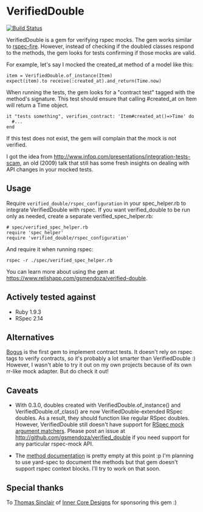 # VerifiedDouble

[![Build Status](https://travis-ci.org/gsmendoza/verified_double.png)](https://travis-ci.org/gsmendoza/verified_double)

VerifiedDouble is a gem for verifying rspec mocks. The gem works similar to [rspec-fire](https://github.com/xaviershay/rspec-fire). However, instead of checking if the doubled classes respond to the methods, the gem looks for tests confirming if those mocks are valid.

For example, let's say I mocked the created_at method of a model like this:

    item = VerifiedDouble.of_instance(Item)
    expect(item).to receive(:created_at).and_return(Time.now)

When running the tests, the gem looks for a "contract test" tagged with the method's signature. This test should ensure that calling #created_at on Item will return a Time object.

    it "tests something", verifies_contract: 'Item#created_at()=>Time' do
      #...
    end

If this test does not exist, the gem will complain that the mock is not verified.

I got the idea from http://www.infoq.com/presentations/integration-tests-scam, an old (2009) talk that still has some fresh insights on dealing with API changes in your mocked tests.

Usage
-----

Require `verified_double/rspec_configuration` in your spec_helper.rb to integrate VerifiedDouble with rspec. If you want verified_double to be run only as needed, create a separate verified_spec_helper.rb:

    # spec/verified_spec_helper.rb
    require 'spec_helper'
    require 'verified_double/rspec_configuration'

And require it when running rspec:

    rspec -r ./spec/verified_spec_helper.rb

You can learn more about using the gem at https://www.relishapp.com/gsmendoza/verified-double.

Actively tested against
-----------------------

* Ruby 1.9.3
* RSpec 2.14


Alternatives
------------

[Bogus](https://www.relishapp.com/bogus/bogus/v/0-0-3/docs/) is the first gem to implement contract tests. It doesn't rely on rspec tags to verify contracts, so it's probably a lot smarter than VerifiedDouble :) However, I wasn't able to try it out on my own projects because of its own rr-like mock adapter. But do check it out!

Caveats
-------

* With 0.3.0, doubles created with VerifiedDouble.of_instance() and VerifiedDouble.of_class() are now VerifiedDouble-extended RSpec doubles. As a result, they should function like regular RSpec doubles. However, VerifiedDouble still doesn't have support for [RSpec mock argument matchers](https://github.com/rspec/rspec-mocks#argument-matchers). Please post an issue at http://github.com/gsmendoza/verified_double if you need support for any particular rspec-mock API.

* The [method documentation](http://rubydoc.info/gems/verified_double) is pretty empty at this point :p I'm planning to use yard-spec to document the methods but that gem doesn't support rspec context blocks. I'll try to work on that soon.

Special thanks
--------------

To [Thomas Sinclair](https://twitter.com/anathematic) of [Inner Core Designs](http://icdesign.com.au) for sponsoring this gem :)
